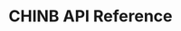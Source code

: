 ---
title: CHINB API Reference

language_tabs: # must be one of https://git.io/vQNgJ
  - javascript
  - shell

toc_footers:
  - Powered by <a href='https://atmatrix.org'>Atmatrix</a>

includes:
  - introduction
  - quickstart
  - system_design
  - chinb_js_reference

search: true
---